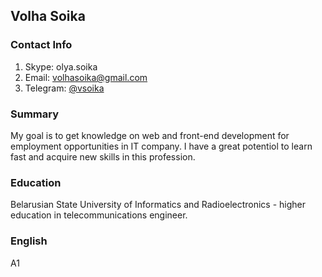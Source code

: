 ## Volha Soika

### Contact Info
1. Skype: olya.soika
2. Email: volhasoika@gmail.com
3. Telegram: [@vsoika](https://t.me/vsoika)

### Summary

My goal is to get knowledge on web and front-end development for employment opportunities in IT company. I have a great potentiol to learn fast and acquire new skills in this profession. 


### Education

Belarusian State University of Informatics and Radioelectronics - higher education in telecommunications engineer.

### English 

A1

